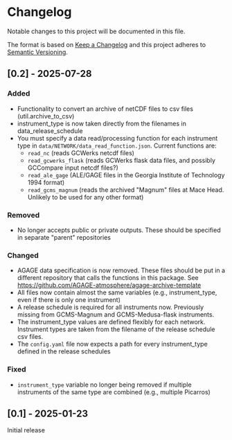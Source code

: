 # Changelog

Notable changes to this project will be documented in this file.

The format is based on [Keep a Changelog](https://keepachangelog.com/en/1.1.0/)
and this project adheres to [Semantic Versioning](https://semver.org/spec/v2.0.0.html).

## [0.2] - 2025-07-28

### Added

- Functionality to convert an archive of netCDF files to csv files (util.archive_to_csv)
- instrument_type is now taken directly from the filenames in data_release_schedule
- You must specify a data read/processing function for each instrument type in ```data/NETWORK/data_read_function.json```. Current functions are:
  - ```read_nc``` (reads GCWerks netcdf files)
  - ```read_gcwerks_flask``` (reads GCWerks flask data files, and possibly GCCompare input netcdf files?)
  - ```read_ale_gage``` (ALE/GAGE files in the Georgia Institute of Technology 1994 format)
  - ```read_gcms_magnum``` (reads the archived "Magnum" files at Mace Head. Unlikely to be used for any other format)

### Removed

- No longer accepts public or private outputs. These should be specified in separate "parent" repositories

### Changed

- AGAGE data specification is now removed. These files should be put in a different repository that calls the functions in this package. See https://github.com/AGAGE-atmosphere/agage-archive-template
- All files now contain almost the same variables (e.g., instrument_type, even if there is only one instrument)
- A release schedule is required for all instruments now. Previously missing from GCMS-Magnum and GCMS-Medusa-flask instruments.
- The instrument_type values are defined flexibly for each network. Instrument types are taken from the filename of the release schedule csv files.
- The ```config.yaml``` file now expects a path for every instrument_type defined in the release schedules

### Fixed

- ```instrument_type``` variable no longer being removed if multiple instruments of the same type are combined (e.g., multiple Picarros)
  

## [0.1] - 2025-01-23

Initial release